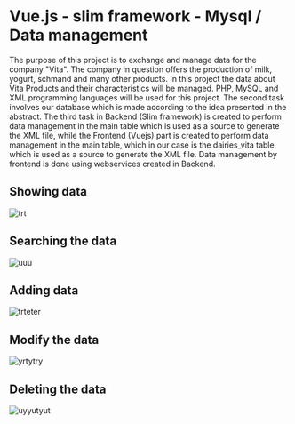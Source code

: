 # Vue.js - slim framework - Mysql / Data management
The purpose of this project is to exchange and manage data for the company "Vita". The company in question offers the production of milk, yogurt, schmand and many other products. 
In this project the data about Vita Products and their characteristics will be managed. PHP, MySQL and XML programming languages 
 will be used for this project. The second task involves our database which is made according to the idea presented in the abstract. 
The third task in Backend (Slim framework) is created to perform data management in the main table which is used as a source to generate the XML file, 
while the Frontend (Vuejs) part is created to perform data management in the main table, which in our case is the dairies_vita table, 
which is used as a source to generate the XML file. Data management by frontend is done using webservices created in Backend.

## Showing data
![trt](https://user-images.githubusercontent.com/96316784/161984018-208e9639-af09-4ba4-aeef-e47697d00407.png)

## Searching the data
![uuu](https://user-images.githubusercontent.com/96316784/161984697-ebf647e6-c5df-4375-b381-8b4a59de8482.png)

## Adding data 
![trteter](https://user-images.githubusercontent.com/96316784/161984983-516efa89-551f-4129-b916-5dfed7ff5157.png)

## Modify the data
![yrtytry](https://user-images.githubusercontent.com/96316784/161985303-e2910a50-0fd1-40d8-8dee-f7fce5fc0cb5.png)

## Deleting the data
![uyyutyut](https://user-images.githubusercontent.com/96316784/161985496-ec896410-7267-470d-8654-420540641a1f.png)
